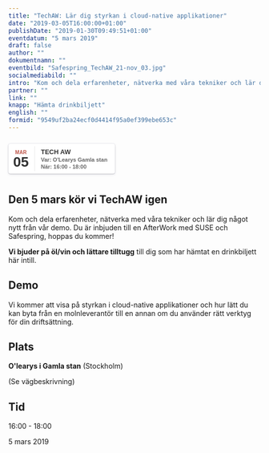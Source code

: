 ```yaml
---
title: "TechAW: Lär dig styrkan i cloud-native applikationer"
date: "2019-03-05T16:00:00+01:00"
publishDate: "2019-01-30T09:49:51+01:00"
eventdatum: "5 mars 2019"
draft: false
author: ""
dokumentnamn: ""
eventbild: "Safespring_TechAW_21-nov_03.jpg"
socialmediabild: ""
intro: "Kom och dela erfarenheter, nätverka med våra tekniker och lär dig något nytt från vår demo. Du är inbjuden till en AfterWork med SUSE och Safespring, hoppas du kommer!"
partner: ""
link: ""
knapp: "Hämta drinkbiljett"
english: ""
formid: "9549uf2ba24ecf0d4414f95a0ef399ebe653c"
---
```

<style>
.safespring-event 							{display:inline-block;position:relative;cursor:default;background:#fff;font-family: 'Hind', sans-serif;font-weight:600;color:#323232!important;font-size:15px;line-height:100%;-webkit-box-shadow:0 0 0 0.5px rgba(50,50,93,.17), 0 2px 5px 0 rgba(50,50,93,.1), 0 1px 1.5px 0 rgba(0,0,0,.07), 0 1px 2px 0 rgba(0,0,0,.08), 0 0 0 0 transparent!important;;-moz-box-shadow:0 0 0 0.5px rgba(50,50,93,.17), 0 2px 5px 0 rgba(50,50,93,.1), 0 1px 1.5px 0 rgba(0,0,0,.07), 0 1px 2px 0 rgba(0,0,0,.08), 0 0 0 0 transparent!important;;box-shadow:0 0 0 0.5px rgba(50,50,93,.17), 0 2px 5px 0 rgba(50,50,93,.1), 0 1px 1.5px 0 rgba(0,0,0,.07), 0 1px 2px 0 rgba(0,0,0,.08), 0 0 0 0 transparent!important;;-webkit-border-radius:4px;border-radius:4px;}
.safespring-event .date 						{width:50px;height:60px;float:left;position:relative;}
.safespring-event .date .mon 				{display:block;text-align:center;padding:12px 0px 0px 0px;font-size:10px;color:#bf5549;font-weight:bold;line-height:110%;text-transform:uppercase;}
.safespring-event .date .day 				{display:block;text-align:center;padding:0px 0px 8px 0px;font-size:28px;font-weight:bold;color:#333;line-height:100%;}
.safespring-event .date .bdr1 				{width:1px;height:50px;background:#eaeaea;position:absolute;z-index:100;top:5px;right:-3px;}
.safespring-event .date .bdr2 				{width:1px;height:50px;background:#fff;position:absolute;z-index:100;top:5px;right:-4px;}
.safespring-event .desc 						{height:60px;float:left;position:relative;padding:0px 15px 0px 0px;}
.safespring-event .desc p 					{margin:0;display:block;text-align:left;padding:10px 0px 0px 15px;font-size:11px;color:#666;line-height:130%;}
.safespring-event .desc .hed 				{font-family: 'Hind', sans-serif;height:15px;display:block;overflow:hidden;margin-bottom:0px;font-size:13px;line-height:110%;color:#333;text-transform:uppercase;}
.safespring-event .desc .des 				{font-family: 'Hind', sans-serif;height:28px;display:block;overflow:hidden;}
.safespring-event-selected 					{background-color:#f4f4f4;}
.safespring-event .start, .safespring-event .end, .safespring-event .timezone, .safespring-event .title, .safespring-event .description, .safespring-event .location, .safespring-event .organizer, .safespring-event .organizer_email, .safespring-event .facebook_event, .addeventatc .all_day_event, .addeventatc .date_format, .addeventatc .alarm_reminder, .addeventatc .recurring, .addeventatc .attendees, .addeventatc .calname, .addeventatc .uid, .addeventatc .status, .safespring-event .method, .safespring-event .client, .safespring-event .transp {display:none!important;}
</style>

<div style="clear:both;padding:10px 0px 10px 0px;">
	<div class="safespring-event" data-styling="none">
		<div class="date">
			<span class="mon">MAR</span>
			<span class="day">05</span>
			<div class="bdr1"></div>
			<div class="bdr2"></div>
		</div>
		<div class="desc">
			<p>
				<strong class="hed">Tech AW</strong>
				<span class="des">Var: O'Learys Gamla stan<br />När: 16:00 - 18:00</span>
			</p>
		</div>
	</div>
	</div>

## Den 5 mars kör vi TechAW igen
Kom och dela erfarenheter, nätverka med våra tekniker och lär dig något nytt från vår demo. Du är inbjuden till en AfterWork med SUSE och Safespring, hoppas du kommer!

**Vi bjuder på öl/vin och lättare tilltugg** till dig som har hämtat en drinkbiljett här intill.

## Demo
Vi kommer att visa på styrkan i cloud-native applikationer och hur lätt du kan byta från en molnleverantör till en annan om du använder rätt verktyg för din driftsättning.

## Plats
**O'learys i Gamla stan** (Stockholm)

(Se vägbeskrivning)

## Tid
16:00 - 18:00

5 mars 2019
